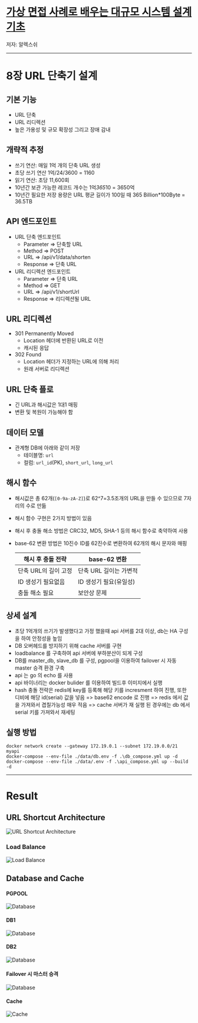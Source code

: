 # [가상 면접 사례로 배우는 대규모 시스템 설계 기초](https://www.yes24.com/Product/Goods/102819435)
저자: 알렉스쉬

---

# 8장 URL 단축기 설계

## 기본 기능

- URL 단축
- URL 리디렉션
- 높은 가용성 및 규모 확장성 그리고 장애 감내

## 개략적 추정

- 쓰기 연산: 매일 1억 개의 단축 URL 생성
- 초당 쓰기 연산 1억/24/3600 = 1160
- 읽기 연산: 초당 11,600회
- 10년간 보관 가능한 레코드 개수는 1억*365*10 = 3650억
- 10년간 필요한 저장 용량은 URL 평균 길이가 100일 때 365 Billion*100Byte = 36.5TB

## API 엔드포인트

- URL 단축 엔드포인트
    - Parameter ⇒ 단축할 URL
    - Method ⇒ POST
    - URL ⇒ /api/v1/data/shorten
    - Response ⇒ 단축 URL
- URL 리디렉션 엔드포인트
    - Parameter ⇒ 단축 URL
    - Method ⇒ GET
    - URL ⇒ /api/v1/shortUrl
    - Response ⇒ 리디렉션될 URL

## URL 리디렉션
- 301 Permanently Moved
    - Location 헤더에 반환된 URL로 이전
    - 캐시된 응답
- 302 Found
    - Location 헤더가 지정하는 URL에 의해 처리
    - 원래 서버로 리디렉션

## URL 단축 플로
- 긴 URL과 해시값은 1대1 매핑
- 변환 및 복원이 가능해야 함

## 데이터 모델

- 관계형 DB에 아래와 같이 저장
    - 테이블명: `url`
    - 컬럼: `url_id`(PK), `short_url`, `long_url`

## 해시 함수

- 해시값은 총 62개(`[0-9a-zA-Z]`)로 62^7=3.5조개의 URL을 만들 수 있으므로 7자리의 수로 만듦
- 해시 함수 구현은 2가지 방법이 있음
- 해시 후 충돌 해소 방법은 CRC32, MD5, SHA-1 등의 해시 함수로 축약하여 사용
- base-62 변환 방법은 10진수 ID를 62진수로 변환하여 62개의 해시 문자와 매핑

  | **해시 후 충돌 전략** | **base-62 변환** | 
  |----------------|----------------|
  | 단축 URL의 길이 고정  | 단축 URL 길이는 가변적 |
  | ID 생성기 필요없음    | ID 생성기 필요(유일성) |
  | 충돌 해소 필요       | 보안상 문제         |

## 상세 설계

- 초당 1억개의 쓰기가 발생했다고 가정 했을때 api 서버를 2대 이상, db는 HA 구성을 하여 안정성을 높임
- DB 오버헤드를 방지하기 위해 cache 서버를 구현
- loadbalance 를 구축하여 api 서버에 부하분산이 되게 구성
- DB를 master_db, slave_db 를 구성, pgpool을 이용하여 failover 시 자동 master 승격 환경 구축
- api 는 go 의 echo 를 사용
- api 바이너리는 docker bulider 를 이용하여 빌드후 이미지에서 실행
- hash 충돌 전략은 redis에 key를 등록해 해당 키를 incresment 하여 진행, 또한 디비에 해당 id(serial) 값을 넣음 => base62 encode 로 진행 => redis 에서 값을 가져와서 겹칠가능성 매우 적음 => cache 서버가 재 실행 된 경우에는 db 에서 serial 키를 가져와서 재세팅

## 실행 방법
```
docker network create --gateway 172.19.0.1 --subnet 172.19.0.0/21 myapi
docker-compose --env-file ./data/db.env -f .\db_compose.yml up -d
docker-compose --env-file ./data/.env -f .\api_compose.yml up --build -d
```

---

# Result

## URL Shortcut Architecture

![URL Shortcut Architecture](./images/arc.png)

### Load Balance

![Load Balance](./images/load.pngoad.png)

## Database and Cache

#### PGPOOL
![Database](images/pgpool.png)

#### DB1
![Database](images/db1.png)

#### DB2
![Database](images/db2.png)

#### Failover 시 마스터 승격
![Database](images/failover.png)

#### Cache
![Cache](images/cache.png)